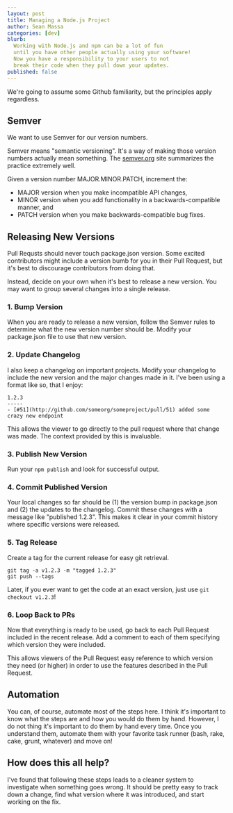 ```yaml
---
layout: post
title: Managing a Node.js Project
author: Sean Massa
categories: [dev]
blurb:
  Working with Node.js and npm can be a lot of fun
  until you have other people actually using your software!
  Now you have a responsibility to your users to not
  break their code when they pull down your updates.
published: false
---
```


We're going to assume some Github familiarity, but the principles apply regardless.

## Semver

We want to use Semver for our version numbers.

Semver means "semantic versioning". It's a way of making those version numbers actually mean something. The [semver.org](http://semver.org/) site summarizes the practice extremely well.

Given a version number MAJOR.MINOR.PATCH, increment the:

- MAJOR version when you make incompatible API changes,
- MINOR version when you add functionality in a backwards-compatible manner, and
- PATCH version when you make backwards-compatible bug fixes.

## Releasing New Versions

Pull Requsts should never touch package.json version. Some excited contributors might include a version bumb for you in their Pull Request, but it's best to discourage contributors from doing that.

Instead, decide on your own when it's best to release a new version. You may want to group several changes into a single release.

### 1. Bump Version

When you are ready to release a new version, follow the Semver rules to determine what the new version number should be. Modify your package.json file to use that new version.

### 2. Update Changelog

I also keep a changelog on important projects. Modify your changelog to include the new version and the major changes made in it. I've been using a format like so, that I enjoy:

    1.2.3
    -----
    - [#51](http://github.com/someorg/someproject/pull/51) added some crazy new endpoint

This allows the viewer to go directly to the pull request where that change was made. The context provided by this is invaluable.

### 3. Publish New Version

Run your `npm publish` and look for successful output.

### 4. Commit Published Version

Your local changes so far should be (1) the version bump in package.json and (2) the updates to the changelog. Commit these changes with a message like "published 1.2.3". This makes it clear in your commit history where specific versions were released.

### 5. Tag Release

Create a tag for the current release for easy git retrieval.


    git tag -a v1.2.3 -m "tagged 1.2.3"
    git push --tags


Later, if you ever want to get the code at an exact version, just use `git checkout v1.2.3`!

### 6. Loop Back to PRs 

Now that everything is ready to be used, go back to each Pull Request included in the recent release. Add a comment to each of them specifying which version they were included.

This allows viewers of the Pull Request easy reference to which version they need (or higher) in order to use the features described in the Pull Request.

## Automation

You can, of course, automate most of the steps here. I think it's important to know what the steps are and how you would do them by hand. However, I do not thing it's important to do them by hand every time. Once you understand them, automate them with your favorite task runner (bash, rake, cake, grunt, whatever) and move on!

## How does this all help?

I've found that following these steps leads to a cleaner system to investigate when something goes wrong. It should be pretty easy to track down a change, find what version where it was introduced, and start working on the fix.
